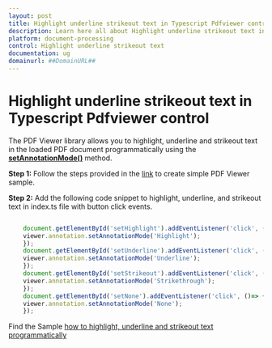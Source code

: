 ```yaml
---
layout: post
title: Highlight underline strikeout text in Typescript Pdfviewer control | Syncfusion
description: Learn here all about Highlight underline strikeout text in Syncfusion Typescript Pdfviewer control of Syncfusion Essential JS 2 and more.
platform: document-processing
control: Highlight underline strikeout text
documentation: ug
domainurl: ##DomainURL##
---
```


# Highlight underline strikeout text in Typescript Pdfviewer control

The PDF Viewer library allows you to highlight, underline and strikeout text in the loaded PDF document programmatically using the [**setAnnotationMode()**](https://ej2.syncfusion.com/documentation/api/pdfviewer/annotation/#setannotationmode) method.

**Step 1:** Follow the steps provided in the [link](https://help.syncfusion.com/document-processing/pdf/pdf-viewer/javascript-es6/getting-started/) to create simple PDF Viewer sample.

**Step 2:** Add the following code snippet to highlight, underline, and strikeout text in index.ts file with button click events.

```ts

    document.getElementById('setHighlight').addEventListener('click', ()=> {
    viewer.annotation.setAnnotationMode('Highlight');
    });
    document.getElementById('setUnderline').addEventListener('click', ()=> {
    viewer.annotation.setAnnotationMode('Underline');
    });
    document.getElementById('setStrikeout').addEventListener('click', ()=> {
    viewer.annotation.setAnnotationMode('Strikethrough');
    });
    document.getElementById('setNone').addEventListener('click', ()=> {
    viewer.annotation.setAnnotationMode('None');
    });

```

Find the Sample [how to highlight, underline and strikeout text programmatically](https://stackblitz.com/edit/rmfrlw-jgx99q?devtoolsheight=33&file=index.ts)